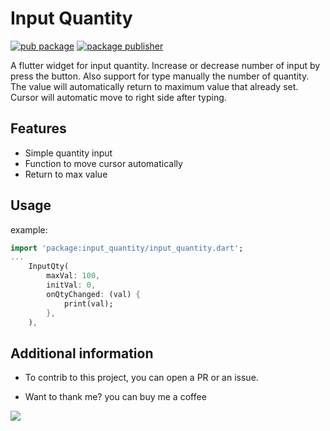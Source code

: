 # Input Quantity

[![pub package](https://img.shields.io/pub/v/input_quantity.svg)](https://pub.dev/packages/input_quantity)
[![package publisher](https://img.shields.io/pub/publisher/logo_n_spinner.svg)](https://pub.dev/publishers/pmatatias.dev/packages)

A flutter widget for input quantity. Increase or decrease number of input by press the button. Also support for type manually the number of quantity. The value will automatically return to maximum value that already set.
Cursor will automatic move to right side after typing.

## Features

- Simple quantity input
- Function to move cursor automatically
- Return to max value

## Usage

example:

```dart
import 'package:input_quantity/input_quantity.dart';
...
    InputQty(
        maxVal: 100,
        initVal: 0,
        onQtyChanged: (val) {
            print(val);
        },
    ),
```

## Additional information

- To contrib to this project, you can open a PR or an issue.

- Want to thank me? you can buy me a coffee

<a href="https://www.buymeacoffee.com/pmatatias"><img src="https://img.buymeacoffee.com/button-api/?text=Buy me a coffee&emoji=👨‍💻&slug=pmatatias&button_colour=5F7FFF&font_colour=ffffff&font_family=Inter&outline_colour=000000&coffee_colour=FFDD00" /></a>
